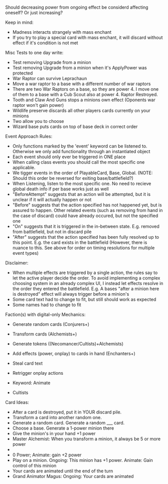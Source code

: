 Should decreasing power from ongoing effect be considerd affecting oneself? Or just increasing?


Keep in mind:
- Madness interacts strangely with mass enchant
- If you try to play a special card with mass enchant, it will discard without effect if it's condition is not met

Misc Tests to one day write:
- Test removing Upgrade from a minion
- Test removing Upgrade from a minion when it's ApplyPower was protected
- War Raptor can survive Leprachaun
- Move a war raptor to a base with a different number of war raptors
- There are two War Raptors on a base, so they are power 4. I move one of them to a base with a Cub Scout also at power 4. Raptor Restroyed.
- Tooth and Claw And Guns stops a minions own effect (Oponents war raptor won't gain power)
- Wildlife preserve discards all other players cards currently on your minions
- Two allow you to choose
- Wizard base puts cards on top of base deck in correct order

Event Approach Rules: 
- Only functions marked by  the 'event' keyword can be listened to. Otherwise we only add functionality through an instantiated object
- Each event should only ever be triggered in ONE place
- When calling class events you should call the most specific one applicable.
- We tigger events in the order of PlayableCard, Base, Global. (NOTE: Should this order be reversed for exiting base/battlefield?)
- When Listening, listen to the most specific one. No need to recieve global death info if per base works just as well
- "BeforeAttempt" suggests that an action will be attempted, but it is unclear if it will actually happen or not
- "Before" suggests that the action specified has not happened yet, but is assured to happen. Other related events (such as removing from hand in the case of discard) could have already occured, but not the specified one
- "On" suggests that it is triggered in the in-between state. E.g. removed from battlefield, but not in discard pile
- "After" suggests that the action specified has been fully resolved up to this point. E.g. the card exists in the battlefield (However, there is nuance to this. See above for order on timing resolutions for multiple event types)
 
Disclaimer:
- When multiple effects are triggered by a single action, the rules say to let the active player decide the order.
  To avoid implementing a complex choosing system in an already complex UI, I instead let effects resolve in the 
  order they entered the battlefield. E.g. A bases "after a minion here is destroyed" effect will always trigger before a minion's
- Some card text had to change to fit, but still should work as expected
- Some names had to change to fit

Faction(s) with digital-only Mechanics:
- Generate random cards (Conjurers+)
- Transform cards (Alchemists+)
- Generate tokens ((Necomancer/Cultists)+Alchemists)
- Add effects (power, onplay) to cards in hand (Enchanters+)
- Steal card text
- Retrigger onplay actions

- Keyword: Animate
- Cultists

Card Ideas:
- After a card is destroyed, put it in YOUR discard pile.
- Transform a card into another random one.
- Generate a random card. Generate a random ___ card.
- Choose a base. Generate a 1-power minion there
- Give the minion's in your hand +1 power
- Master Alchemist: When you transform a minion, it always be 5 or more power
- 
- 0 Power; Animate: gain +2 power
- Play on a minion. Ongoing: This minion has +1 power. Animate: Gain control of this minion
- Your cards are animated until the end of the turn
- Grand Animator Magus: Ongoing: Your cards are animated